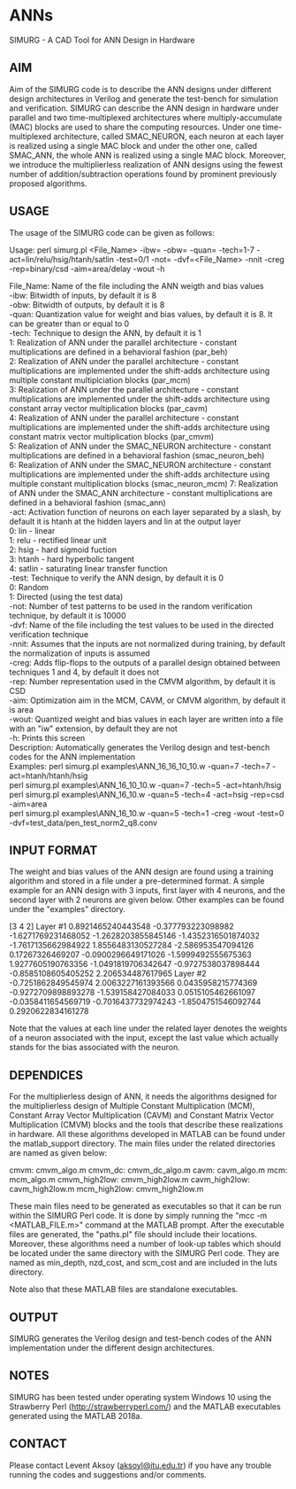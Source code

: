 # ANNs
SIMURG - A CAD Tool for ANN Design in Hardware

AIM
---
Aim of the SIMURG code is to describe the ANN designs under different design architectures in Verilog and generate the test-bench for simulation and verification. SIMURG can describe the ANN design in hardware under parallel and two time-multiplexed architectures where multiply-accumulate (MAC) blocks are used to share the computing resources. Under one time-multiplexed architecture, called SMAC_NEURON, each neuron at each layer is realized using a single MAC block and under the other one, called SMAC_ANN, the whole ANN is realized using a single MAC block. Moreover, we introduce the multiplierless realization of ANN designs using the fewest number of addition/subtraction operations found by prominent previously proposed algorithms. 

USAGE
-----
The usage of the SIMURG code can be given as follows:

Usage:       perl simurg.pl <File_Name> -ibw=<int> -obw=<int> -quan=<int> -tech=1-7 -act=lin/relu/hsig/htanh/satlin -test=0/1         -not=<int> -dvf=<File_Name> -nnit -creg -rep=binary/csd -aim=area/delay -wout -h       
  
File_Name:   Name of the file including the ANN weigth and bias values                                                                                                                                                
-ibw:        Bitwidth of inputs, by default it is 8                                                                                                                                                                   
-obw:        Bitwidth of outputs, by default it is 8                                                                                                                                                                  
-quan:       Quantization value for weight and bias values, by default it is 8. It can be greater than or equal to 0                                              
-tech:       Technique to design the ANN, by default it is 1                                                                                                                                                          
                1: Realization of ANN under the parallel architecture - constant multiplications are defined in a behavioral fashion (par_beh)                                                                        
                2: Realization of ANN under the parallel architecture - constant multiplications are implemented under the shift-adds architecture using multiple constant multiplciation blocks (par_mcm)            
                3: Realization of ANN under the parallel architecture - constant multiplications are implemented under the shift-adds architecture using constant array vector multiplication blocks (par_cavm)       
                4: Realization of ANN under the parallel architecture - constant multiplications are implemented under the shift-adds architecture using constant matrix vector multiplication blocks (par_cmvm)      
                5: Realization of ANN under the SMAC_NEURON architecture - constant multiplications are defined in a behavioral fashion (smac_neuron_beh)                                                             
                6: Realization of ANN under the SMAC_NEURON architecture - constant multiplications are implemented under the shift-adds architecture using multiple constant multiplication blocks (smac_neuron_mcm) 
                7: Realization of ANN under the SMAC_ANN architecture - constant multiplications are defined in a behavioral fashion (smac_ann)                                                                       
-act:        Activation function of neurons on each layer separated by a slash, by default it is htanh at the hidden layers and lin at the output layer                                                               
                0: lin  - linear                                                                                                                                                                                      
                1: relu - rectified linear unit                                                                                                                                                                       
                2: hsig - hard sigmoid fuction                                                                                                                                                                        
                3: htanh - hard hyperbolic tangent                                                                                                                                                                    
                4: satlin - saturating linear transfer function                                                                                                                                                       
-test:       Technique to verify the ANN design, by default it is 0                                                                                                                                                   
                0: Random                                                                                                                                                                                             
                1: Directed (using the test data)                                                                                                                                                                     
-not:        Number of test patterns to be used in the random verification technique, by default it is 10000                                                                                                          
-dvf:        Name of the file including the test values to be used in the directed verification technique                                                                                                             
-nnit:       Assumes that the inputs are not normalized during training, by default the normalization of inputs is assumed                                                                                            
-creg:       Adds flip-flops to the outputs of a parallel design obtained between techniques 1 and 4, by default it does not                                                                                          
-rep:        Number representation used in the CMVM algorithm, by default it is CSD                                                                                                                                   
-aim:        Optimization aim in the MCM, CAVM, or CMVM algorithm, by default it is area                                                                                                                              
-wout:       Quantized weight and bias values in each layer are written into a file with an "iw" extension, by default they are not                                                                                   
-h:          Prints this screen                                                                                                                                                                                       
Description: Automatically generates the Verilog design and test-bench codes for the ANN implementation                                                                                                               
Examples:    perl simurg.pl examples\ANN_16_16_10_10.w -quan=7 -tech=7 -act=htanh/htanh/hsig                                                                                                                          
             perl simurg.pl examples\ANN_16_10_10.w -quan=7 -tech=5 -act=htanh/hsig                                                                                                                                   
             perl simurg.pl examples\ANN_16_10.w -quan=5 -tech=4 -act=hsig -rep=csd -aim=area                                                                                                                         
             perl simurg.pl examples\ANN_16_10.w -quan=5 -tech=1 -creg -wout -test=0 -dvf=test_data/pen_test_norm2_q8.conv

INPUT FORMAT
------------
The weight and bias values of the ANN design are found using a training algorithm and stored in a file under a pre-determined format. A simple example for an ANN design with 3 inputs, first layer with 4 neurons, and the second layer with 2 neurons are given below. Other examples can be found under the "examples" directory. 

[3 4 2]
Layer #1
0.8921465240443548 -0.377793223098982 -1.6271769231468052 -1.2628203855845146 
-1.4352316501874032 -1.7617135662984922 1.8556483130527284 -2.586953547094126
0.17267326469207 -0.0900296649171026 -1.5999492555675363 1.9277605190763356
-1.0491819706342647 -0.9727538037898444 -0.8585108605405252 2.206534487617965
Layer #2
-0.7251862849545974 2.0063227161393566 0.0435958215774369 -0.9272709898893278 -1.539158427084033 
0.0515105462661097 -0.0358411654569719 -0.7016437732974243 -1.8504751546092744 0.2920622834161278 

Note that the values at each line under the related layer denotes the weights of a neuron associated with the input, except the last value which actually stands for the bias associated with the neuron.

DEPENDICES
----------
For the multiplierless design of ANN, it needs the algorithms designed for the multiplierless design of Multiple Constant Multiplication (MCM), Constant Array Vector Multiplication (CAVM) and Constant Matrix Vector Multiplication (CMVM) blocks and the tools that describe these realizations in hardware. All these algorithms developed in MATLAB can be found under the 
matlab_support directory. The main files under the related directories are named as given below:

cmvm: cmvm_algo.m
cmvm_dc: cmvm_dc_algo.m
cavm: cavm_algo.m
mcm: mcm_algo.m
cmvm_high2low: cmvm_high2low.m
cavm_high2low: cavm_high2low.m
mcm_high2low: cmvm_high2low.m

These main files need to be generated as executables so that it can be run within the SIMURG Perl code. It is done by simply running the "mcc -m <MATLAB_FILE.m>" command at the MATLAB prompt. After the executable files are generated, the "paths.pl" 
file should include their locations. Moreover, these algorithms need a number of look-up tables which should be located under the same directory with the SIMURG Perl code. They are named as min_depth, nzd_cost, and scm_cost and are included in the luts directory.

Note also that these MATLAB files are standalone executables.

OUTPUT
------
SIMURG generates the Verilog design and test-bench codes of the ANN implementation under the different design architectures.

NOTES
-----
SIMURG has been tested under operating system Windows 10 using the Strawberry Perl (http://strawberryperl.com/) and the MATLAB executables generated using the MATLAB 2018a.

CONTACT
-------
Please contact Levent Aksoy (aksoyl@itu.edu.tr) if you have any trouble running the codes and suggestions and/or comments.

